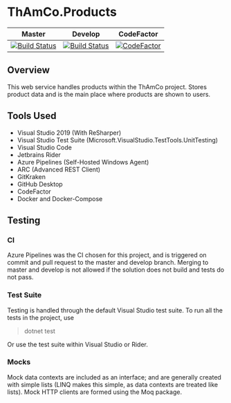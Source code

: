 ThAmCo.Products
=====
| Master | Develop | CodeFactor
|--|--|--|
| [![Build Status](https://dev.azure.com/Stedoss/ThAmCo.Products/_apis/build/status/Don-t-Fail.ThAmCo-Products?branchName=master)](https://dev.azure.com/Stedoss/ThAmCo.Products/_build/latest?definitionId=2&branchName=master) | [![Build Status](https://dev.azure.com/Stedoss/ThAmCo.Products/_apis/build/status/Don-t-Fail.ThAmCo-Products?branchName=develop)](https://dev.azure.com/Stedoss/ThAmCo.Products/_build/latest?definitionId=2&branchName=develop) | [![CodeFactor](https://www.codefactor.io/repository/github/don-t-fail/thamco-products/badge)](https://www.codefactor.io/repository/github/don-t-fail/thamco-products)




## Overview
This web service handles products within the ThAmCo project. Stores product data and is the main place where products are shown to users.
## Tools Used
* Visual Studio 2019 (With ReSharper)
* Visual Studio Test Suite (Microsoft.VisualStudio.TestTools.UnitTesting)
* Visual Studio Code
* Jetbrains Rider
* Azure Pipelines (Self-Hosted Windows Agent)
* ARC (Advanced REST Client)
* GitKraken
* GitHub Desktop
* CodeFactor
* Docker and Docker-Compose
## Testing
### CI
Azure Pipelines was the CI chosen for this project, and is triggered on commit and pull request to the master and develop branch. Merging to master and develop is not allowed if the solution does not build and tests do not pass.
### Test Suite
Testing is handled through the default Visual Studio test suite.
To run all the tests in the project, use 
>dotnet test


Or use the test suite within Visual Studio or Rider.
### Mocks
Mock data contexts are included as an interface; and are generally created with simple lists (LINQ makes this simple, as data contexts are treated like lists). Mock HTTP clients are formed using the Moq package.
